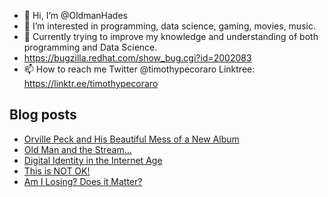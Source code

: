 - 👋 Hi, I’m @OldmanHades
- 👀 I’m interested in programming, data science, gaming, movies, music.
- 🌱 Currently trying to improve my knowledge and understanding of both programming and Data Science.
- https://bugzilla.redhat.com/show_bug.cgi?id=2002083
- 📫 How to reach me Twitter @timothypecoraro
Linktree: https://linktr.ee/timothypecoraro

## Blog posts
<!-- BLOG-POST-LIST:START -->
- [Orville Peck and His Beautiful Mess of a New Album](https://medium.com/@timothypecoraro/orville-peck-and-his-beautiful-mess-of-a-new-album-7125e29e2f46?source=rss-5097f5c9b801------2)
- [Old Man and the Stream…](https://medium.com/@timothypecoraro/old-man-and-the-stream-1e6511963633?source=rss-5097f5c9b801------2)
- [Digital Identity in the Internet Age](https://medium.com/@timothypecoraro/digital-identity-in-the-internet-age-be5fabd65fb5?source=rss-5097f5c9b801------2)
- [This is NOT OK!](https://medium.com/@timothypecoraro/this-is-not-ok-8cf5c33b0bc7?source=rss-5097f5c9b801------2)
- [Am I Losing? Does it Matter?](https://medium.com/@timothypecoraro/am-i-losing-does-it-matter-fbd603b03173?source=rss-5097f5c9b801------2)
<!-- BLOG-POST-LIST:END -->
